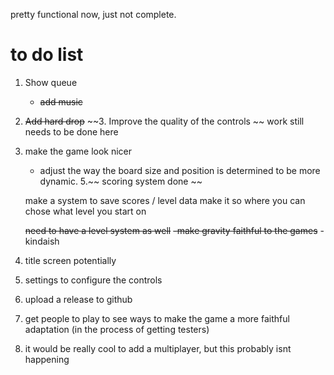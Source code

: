 pretty functional now, just not complete. 


# to do list  
1. Show queue
    - ~~add music~~ 
2. ~~Add hard drop~~ 
~~3. Improve the quality of the controls  ~~ work still needs to be done here 
4. make the game look nicer 
    * adjust the way the board size and position is determined to be more dynamic. 
5.~~ scoring system done ~~

    make a system to save scores / level data 
    make it so where you can chose what level you start on 

   ~~need to have a level system as well~~
    ~~-make gravity faithful to the games~~ - kindaish 

6. title screen potentially  
7. settings to configure the controls  
8. upload a release to github 
9. get people to play to see ways to make the game a more faithful adaptation (in the process of getting testers)
10. it would be really cool to add a multiplayer, but this probably isnt happening
